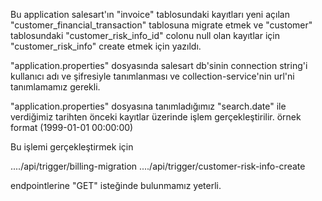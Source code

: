 Bu application salesart'ın "invoice" tablosundaki kayıtları yeni açılan "customer_financial_transaction" tablosuna migrate etmek ve
"customer" tablosundaki "customer_risk_info_id" colonu null olan kayıtlar için "customer_risk_info" create etmek için yazıldı. 

"application.properties" dosyasında salesart db'sinin connection string'i kullanıcı adı ve şifresiyle tanımlanması ve collection-service'nin url'ni tanımlamamız gerekli.

"application.properties" dosyasına tanımladığımız "search.date" ile verdiğimiz tarihten önceki kayıtlar üzerinde işlem gerçekleştirilir. örnek format (1999-01-01 00:00:00)

Bu işlemi gerçekleştirmek için

..../api/trigger/billing-migration
..../api/trigger/customer-risk-info-create

endpointlerine "GET" isteğinde bulunmamız yeterli.
